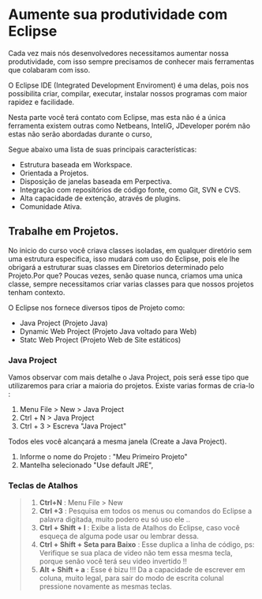 # Aumente sua produtividade com Eclipse

Cada vez mais nós desenvolvedores necessitamos aumentar nossa produtividade, com isso sempre precisamos de conhecer mais ferramentas que colabaram com isso.

O Eclipse IDE \(Integrated Development Enviroment\) é uma delas, pois nos possibilita criar, compilar, executar, instalar nossos programas com maior rapidez e facilidade.

Nesta parte você terá contato com Eclipse, mas esta não é a única ferramenta existem outras como Netbeans, InteliG, JDeveloper porém não estas não serão abordadas durante o curso,

Segue abaixo uma lista de suas principais características:

* Estrutura baseada em Workspace.
* Orientada a Projetos.
* Disposição de janelas baseada em Perpectiva.
* Integração com repositórios de código fonte, como Git, SVN e CVS.
* Alta capacidade de extenção, através de plugins.
* Comunidade Ativa.

## Trabalhe em Projetos.

No inicio do curso você criava classes isoladas, em qualquer diretório sem uma estrutura especifica, isso mudará com uso do Eclipse, pois ele lhe obrigará a estruturar suas classes em Diretorios determinado pelo Projeto.Por que? Poucas vezes, senão quase nunca, criamos uma unica classe, sempre necessitamos criar varias classes para que nossos projetos tenham contexto.

O Eclipse nos fornece diversos tipos de Projeto como:

* Java Project \(Projeto Java\)
* Dynamic Web Project \(Projeto Java voltado para Web\)
* Statc Web Project \(Projeto Web de Site estáticos\)

### Java Project

Vamos observar com mais detalhe o Java Project, pois será esse tipo que utilizaremos para criar a maioria do projetos. Existe varias formas de cria-lo :

1. Menu File &gt; New &gt; Java Project
2. Ctrl + N  &gt; Java Project
3. Ctrl + 3  &gt; Escreva "Java Project"

Todos eles você alcançará a mesma janela \(Create a Java Project\).

1. Informe o nome do Projeto : "Meu Primeiro Projeto"
2. Mantelha selecionado "Use default JRE",  

### Teclas de Atalhos

> 1. **Ctrl+N** : Menu File &gt; New
> 2. **Ctrl +3** : Pesquisa em todos os menus ou comandos do Eclipse a palavra digitada, muito podero eu só uso ele ..
> 3. **Ctrl + Shift + l** : Exibe a lista de Atalhos do Eclipse, caso você esqueça de alguma pode usar ou lembrar dessa.
> 4. **Ctrl + Shift + Seta para Baixo** : Esse duplica a linha de código, ps: Verifique se sua placa de video não tem essa mesma tecla, porque senão você terá seu video invertido !!
> 5. **Alt + Shift + a** : Esse é bizu !!! Da a capacidade de escrever em coluna, muito legal, para sair do modo de escrita colunal pressione novamente as mesmas teclas.

